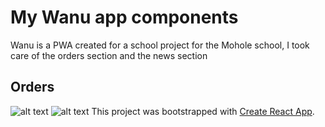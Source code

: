 # My Wanu app components
Wanu is a PWA created for a school project for the Mohole school, I took care of the orders section and the news section
## Orders

![alt text](https://github.com/DavidPareti/Orders_Wanu-app/blob/master/src/img/Orders1.png "Orders")
![alt text](https://github.com/DavidPareti/Orders_Wanu-app/blob/master/src/img/News.png "Orders")
This project was bootstrapped with [Create React App](https://github.com/facebook/create-react-app).
